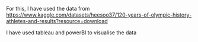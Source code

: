 For this, I have used the data from https://www.kaggle.com/datasets/heesoo37/120-years-of-olympic-history-athletes-and-results?resource=download

I have used tableau and powerBI to visualise the data
